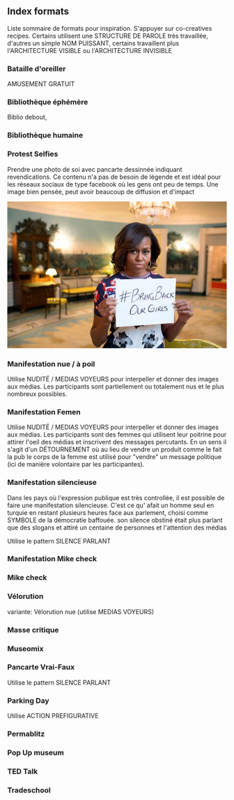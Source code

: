 ## Index formats

Liste sommaire de formats pour inspiration. S'appuyer sur co-creatives recipes. Certains utilisent une STRUCTURE DE PAROLE très travaillée, d'autres un simple NOM PUISSANT, certains travaillent plus l'ARCHITECTURE VISIBLE ou l'ARCHITECTURE INVISIBLE

### Bataille d'oreiller

AMUSEMENT GRATUIT

### Bibliothèque éphémère

Biblio debout, 

### Bibliothèque humaine

### Protest Selfies

Prendre une photo de soi avec pancarte dessinnée indiquant revendications. Ce contenu n'a pas de besoin de légende et est idéal pour les réseaux sociaux de type facebook où les gens ont peu de temps. Une image bien pensée, peut avoir beaucoup de diffusion et d'impact

![](images/protest-selfies.jpg)


### Manifestation nue / à poil

Utilise NUDITÉ / MEDIAS VOYEURS  pour interpeller et donner des images aux médias. Les participants sont partiellement ou totalement nus et le plus nombreux possibles.

### Manifestation Femen

Utilise NUDITÉ / MEDIAS VOYEURS pour interpeller et donner des images aux médias. Les participants sont des femmes qui utilisent leur poitrine pour  attirer l'oeil des médias et inscrivent des messages percutants. En un sens il s'agit d'un DÉTOURNEMENT où au lieu de vendre un produit comme le fait la pub le corps de la femme est utilisé pour "vendre" un message politique (ici de manière volontaire par les participantes).

### Manifestation silencieuse

Dans les pays où l'expression publique est très controllée, il est possible de faire une manifestation silencieuse. C'est ce qu' afait un homme seul en turquie en restant plusieurs heures face aux parlement, choisi comme SYMBOLE de la démocratie baffouée. son silence obstiné était plus parlant que des slogans et attiré un centaine de personnes et l'attention des médias

Utilise le pattern SILENCE PARLANT

### Manifestation Mike check

### Mike check

### Vélorution

variante: Vélorution nue (utilise MEDIAS VOYEURS)

### Masse critique

### Museomix



### Pancarte Vrai-Faux

Utilise le pattern SILENCE PARLANT


### Parking Day

Utilise ACTION PREFIGURATIVE

### Permablitz



### Pop Up museum



### TED Talk


### Tradeschool
